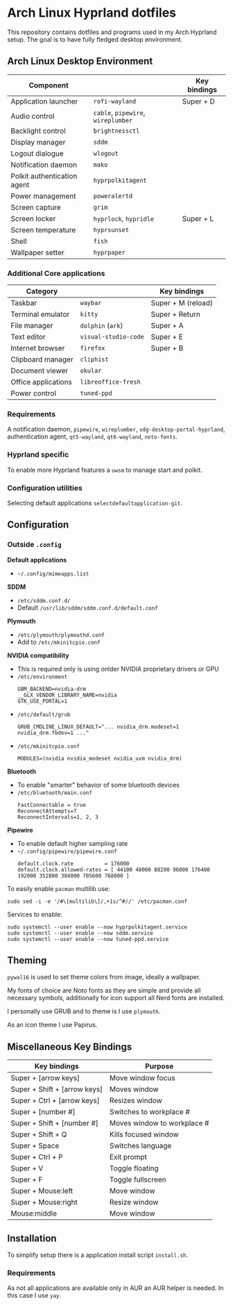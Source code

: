 # Arch Linux Hyprland dotfiles
This repository contains dotfiles and programs used in my Arch Hyprland setup. The goal is to have fully fledged desktop environment.
## Arch Linux Desktop Environment
| Component                   |                                    | Key bindings |
| --------------------------- | ---------------------------------- | ------------ |
| Application launcher        | `rofi-wayland`                     | Super + D    |
| Audio control               | `cable`, `pipewire`, `wireplumber` |              |
| Backlight control           | `brightnessctl`                    |              |
| Display manager             | `sddm`                             |              |
| Logout dialogue             | `wlogout`                          |              |
| Notification daemon         | `mako`                             |              |
| Polkit authentication agent | `hyprpolkitagent`                  |              |
| Power management            | `poweralertd`                      |              |
| Screen capture              | `grim`                             |              |
| Screen locker               | `hyprlock`, `hypridle`             | Super + L    |
| Screen temperature          | `hyprsunset`                       |              |
| Shell                       | `fish`                             |              |
| Wallpaper setter            | `hyprpaper`                        |              |

### Additional Core applications
| Category            |                      | Key bindings       |
| ------------------- | -------------------- | ------------------ |
| Taskbar             | `waybar`             | Super + M (reload) |
| Terminal emulator   | `kitty`              | Super + Return     |
| File manager        | `dolphin` (`ark`)    | Super + A          |
| Text editor         | `visual-studio-code` | Super + E          |
| Internet browser    | `firefox`            | Super + B          |
| Clipboard manager   | `cliphist`           |                    |
| Document viewer     | `okular`             |                    |
| Office applications | `libreoffice-fresh`  |                    |
| Power control       | `tuned-ppd`          |                    |

### Requirements
A notification daemon, `pipewire`, `wireplumber`, `xdg-desktop-portal-hyprland`, authentication agent, `qt5-wayland`, `qt6-wayland`, `noto-fonts`.

### Hyprland specific
To enable more Hyprland features a `uwsm` to manage start and polkit.

### Configuration utilities
Selecting default applications `selectdefaultapplication-git`.

## Configuration
### Outside `.config`
**Default applications**
- `~/.config/mimeapps.list`

**SDDM**
- `/etc/sddm.conf.d/`
- Default `/usr/lib/sddm/sddm.conf.d/default.conf`

**Plymouth**
- `/etc/plymouth/plymouthd.conf`
- Add to `/etc/mkinitcpio.conf`

**NVIDIA compatibility**
- This is required only is using onlder NVIDIA proprietary drivers or GPU
- `/etc/environment`
  ```
  GBM_BACKEND=nvidia-drm
  __GLX_VENDOR_LIBRARY_NAME=nvidia
  GTK_USE_PORTAL=1
  ```
- `/etc/default/grub`
  ```
  GRUB_CMDLINE_LINUX_DEFAULT="... nvidia_drm.modeset=1 nvidia_drm.fbdev=1 ..."
  ```
- `/etc/mkinitcpio.conf`
  ```
  MODULES=(nvidia nvidia_modeset nvidia_uvm nvidia_drm)
  ```

**Bluetooth**
- To enable "smarter" behavior of some bluetooth devices
- `/etc/bluetooth/main.conf`
  ```
  FastConnectable = true
  ReconnectAttempts=7
  ReconnectIntervals=1, 2, 3
  ```

**Pipewire**
- To enable default higher sampling rate
- `~/.config/pipewire/pipewire.conf`
  ```
  default.clock.rate          = 176000
  default.clock.allowed-rates = [ 44100 48000 88200 96000 176400 192000 352800 384000 705600 768000 ]
  ```

To easily enable `pacman` multilib use:
```
sudo sed -i -e '/#\[multilib\]/,+1s/^#//' /etc/pacman.conf
```

Services to enable:
```
sudo systemctl --user enable --now hyprpolkitagent.service
sudo systemctl --user enable --now sddm.service
sudo systemctl --user enable --now tuned-ppd.service
```

## Theming
`pywal16` is used to set theme colors from image, ideally a wallpaper.

My fonts of choice are Noto fonts as they are simple and provide all necessary symbols, additionally for icon support all Nerd fonts are installed.

I personally use GRUB and to theme is I use `plymouth`.

As an icon theme I use Papirus.

## Miscellaneous Key Bindings
| Key bindings                 | Purpose                     |
| ---------------------------- | --------------------------- |
| Super + [arrow keys]         | Move window focus           |
| Super + Shift + [arrow keys] | Moves window                |
| Super + Ctrl + [arrow keys]  | Resizes window              |
| Super + [number #]           | Switches to workplace #     |
| Super + Shift + [number #]   | Moves window to workplace # |
| Super + Shift + Q            | Kills focused window        |
| Super + Space                | Switches language           |
| Super + Ctrl + P             | Exit prompt                 |
| Super + V                    | Toggle floating             |
| Super + F                    | Toggle fullscreen           |
| Super + Mouse:left           | Move window                 |
| Super + Mouse:right          | Resize window               |
| Mouse:middle                 | Move window                 |

## Installation
To simplify setup there is a application install script `install.sh`.
### Requirements
As not all applications are available only in AUR an AUR helper is needed. In this case I use `yay`.

